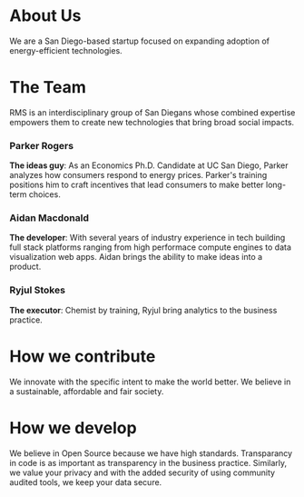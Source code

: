 # About Us

We are a San Diego-based startup focused on expanding adoption of energy-efficient technologies.

# The Team

RMS is an interdisciplinary group of San Diegans whose combined expertise empowers them to create new technologies that bring broad social impacts.

### Parker Rogers

**The ideas guy**: As an Economics Ph.D. Candidate at UC San Diego, Parker analyzes how consumers respond to energy prices. Parker's training positions him to craft incentives that lead consumers to make better long-term choices.

### Aidan Macdonald

**The developer**: With several years of industry experience in tech building full stack platforms ranging from high performace compute engines to data visualization web apps. Aidan brings the ability to make ideas into a product.

### Ryjul Stokes

**The executor**: Chemist by training, Ryjul bring analytics to the business practice.

# How we contribute

We innovate with the specific intent to make the world better. We believe in a sustainable, affordable and fair society.

# How we develop

We believe in Open Source because we have high standards. Transparancy in code is as important as transparency in the business practice. Similarly, we value your privacy and with the added security of using community audited tools, we keep your data secure.
